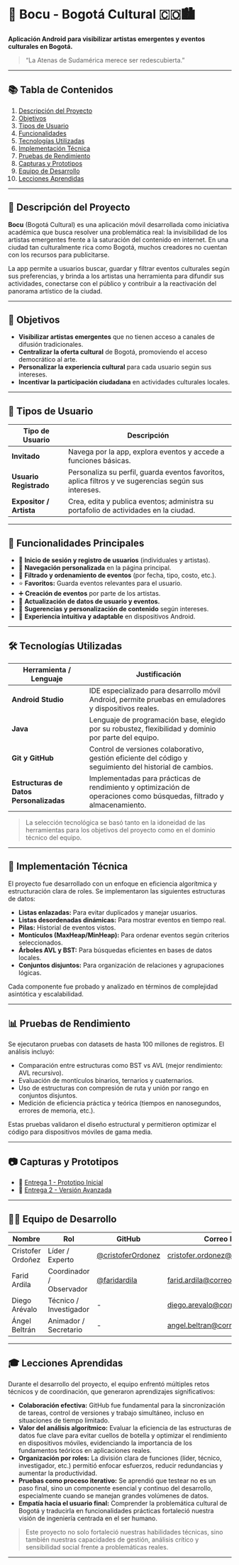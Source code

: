 # 🎨 Bocu - Bogotá Cultural 🇨🇴🏙️

**Aplicación Android para visibilizar artistas emergentes y eventos culturales en Bogotá.**

> “La Atenas de Sudamérica merece ser redescubierta.”

---

## 📚 Tabla de Contenidos

1. [Descripción del Proyecto](#-descripción-del-proyecto)
2. [Objetivos](#-objetivos)
3. [Tipos de Usuario](#-tipos-de-usuario)
4. [Funcionalidades](#-funcionalidades-principales)
5. [Tecnologías Utilizadas](#-tecnologías-utilizadas)
6. [Implementación Técnica](#-implementación-técnica)
7. [Pruebas de Rendimiento](#-pruebas-de-rendimiento)
8. [Capturas y Prototipos](#-capturas-y-prototipos)
9. [Equipo de Desarrollo](#-equipo-de-desarrollo)
10. [Lecciones Aprendidas](#-lecciones-aprendidas)

---

## 📱 Descripción del Proyecto

**Bocu** (Bogotá Cultural) es una aplicación móvil desarrollada como iniciativa académica que busca resolver una problemática real: la invisibilidad de los artistas emergentes frente a la saturación del contenido en internet. En una ciudad tan culturalmente rica como Bogotá, muchos creadores no cuentan con los recursos para publicitarse.

La app permite a usuarios buscar, guardar y filtrar eventos culturales según sus preferencias, y brinda a los artistas una herramienta para difundir sus actividades, conectarse con el público y contribuir a la reactivación del panorama artístico de la ciudad.

---

## 🎯 Objetivos

- **Visibilizar artistas emergentes** que no tienen acceso a canales de difusión tradicionales.
- **Centralizar la oferta cultural** de Bogotá, promoviendo el acceso democrático al arte.
- **Personalizar la experiencia cultural** para cada usuario según sus intereses.
- **Incentivar la participación ciudadana** en actividades culturales locales.

---

## 👥 Tipos de Usuario

| Tipo de Usuario | Descripción |
|-----------------|-------------|
| **Invitado** | Navega por la app, explora eventos y accede a funciones básicas. |
| **Usuario Registrado** | Personaliza su perfil, guarda eventos favoritos, aplica filtros y ve sugerencias según sus intereses. |
| **Expositor / Artista** | Crea, edita y publica eventos; administra su portafolio de actividades en la ciudad. |

---

## 🔧 Funcionalidades Principales

- 🔐 **Inicio de sesión y registro de usuarios** (individuales y artistas).
- 🧭 **Navegación personalizada** en la página principal.
- 📌 **Filtrado y ordenamiento de eventos** (por fecha, tipo, costo, etc.).
- ⭐ **Favoritos:** Guarda eventos relevantes para el usuario.
- ➕ **Creación de eventos** por parte de los artistas.
- 🔄 **Actualización de datos de usuario y eventos.**
- 🧠 **Sugerencias y personalización de contenido** según intereses.
- 📲 **Experiencia intuitiva y adaptable** en dispositivos Android.

---

## 🛠️ Tecnologías Utilizadas

| Herramienta / Lenguaje | Justificación |
|------------------------|----------------|
| **Android Studio**     | IDE especializado para desarrollo móvil Android, permite pruebas en emuladores y dispositivos reales. |
| **Java**               | Lenguaje de programación base, elegido por su robustez, flexibilidad y dominio por parte del equipo. |
| **Git y GitHub**       | Control de versiones colaborativo, gestión eficiente del código y seguimiento del historial de cambios. |
| **Estructuras de Datos Personalizadas** | Implementadas para prácticas de rendimiento y optimización de operaciones como búsquedas, filtrado y almacenamiento. |

> La selección tecnológica se basó tanto en la idoneidad de las herramientas para los objetivos del proyecto como en el dominio técnico del equipo.

---

## 🧠 Implementación Técnica

El proyecto fue desarrollado con un enfoque en eficiencia algorítmica y estructuración clara de roles. Se implementaron las siguientes estructuras de datos:

- **Listas enlazadas:** Para evitar duplicados y manejar usuarios.
- **Listas desordenadas dinámicas:** Para mostrar eventos en tiempo real.
- **Pilas:** Historial de eventos vistos.
- **Montículos (MaxHeap/MinHeap):** Para ordenar eventos según criterios seleccionados.
- **Árboles AVL y BST:** Para búsquedas eficientes en bases de datos locales.
- **Conjuntos disjuntos:** Para organización de relaciones y agrupaciones lógicas.

Cada componente fue probado y analizado en términos de complejidad asintótica y escalabilidad.

---

## 📊 Pruebas de Rendimiento

Se ejecutaron pruebas con datasets de hasta 100 millones de registros. El análisis incluyó:

- Comparación entre estructuras como BST vs AVL (mejor rendimiento: AVL recursivo).
- Evaluación de montículos binarios, ternarios y cuaternarios.
- Uso de estructuras con compresión de ruta y unión por rango en conjuntos disjuntos.
- Medición de eficiencia práctica y teórica (tiempos en nanosegundos, errores de memoria, etc.).

Estas pruebas validaron el diseño estructural y permitieron optimizar el código para dispositivos móviles de gama media.

---

## 📷 Capturas y Prototipos

- 📁 [Entrega 1 - Prototipo Inicial](https://drive.google.com/drive/folders/15_-eG5SVKDk34VKrz7Br3tsFfCbIOmfQ?usp=sharing)
- 📁 [Entrega 2 - Versión Avanzada](https://drive.google.com/drive/folders/1YPkt88uwSq5_T8D8qechMXyEMlKmHK3V?usp=sharing)

---

## 👨‍💻 Equipo de Desarrollo

| Nombre | Rol | GitHub | Correo Institucional |
|--------|-----|--------|----------------------|
| Cristofer Ordoñez | Líder / Experto | [@cristoferOrdonez](https://github.com/cristoferOrdonez) | cristofer.ordonez@correo.udistrital.edu.co |
| Farid Ardila | Coordinador / Observador | [@faridardila](https://github.com/faridardila) | farid.ardila@correo.udistrital.edu.co |
| Diego Arévalo | Técnico / Investigador | - | diego.arevalo@correo.udistrital.edu.co |
| Ángel Beltrán | Animador / Secretario | - | angel.beltran@correo.udistrital.edu.co |

---

## 🎓 Lecciones Aprendidas

Durante el desarrollo del proyecto, el equipo enfrentó múltiples retos técnicos y de coordinación, que generaron aprendizajes significativos:

- **Colaboración efectiva:** GitHub fue fundamental para la sincronización de tareas, control de versiones y trabajo simultáneo, incluso en situaciones de tiempo limitado.
- **Valor del análisis algorítmico:** Evaluar la eficiencia de las estructuras de datos fue clave para evitar cuellos de botella y optimizar el rendimiento en dispositivos móviles, evidenciando la importancia de los fundamentos teóricos en aplicaciones reales.
- **Organización por roles:** La división clara de funciones (líder, técnico, investigador, etc.) permitió enfocar esfuerzos, reducir redundancias y aumentar la productividad.
- **Pruebas como proceso iterativo:** Se aprendió que testear no es un paso final, sino un componente esencial y continuo del desarrollo, especialmente cuando se manejan grandes volúmenes de datos.
- **Empatía hacia el usuario final:** Comprender la problemática cultural de Bogotá y traducirla en funcionalidades prácticas fortaleció nuestra visión de ingeniería centrada en el ser humano.

> Este proyecto no solo fortaleció nuestras habilidades técnicas, sino también nuestras capacidades de gestión, análisis crítico y sensibilidad social frente a problemáticas reales.

---

